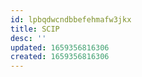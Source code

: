 ```yaml
---
id: lpbqdwcndbbefehmafw3jkx
title: SCIP
desc: ''
updated: 1659356816306
created: 1659356816306
---
```

